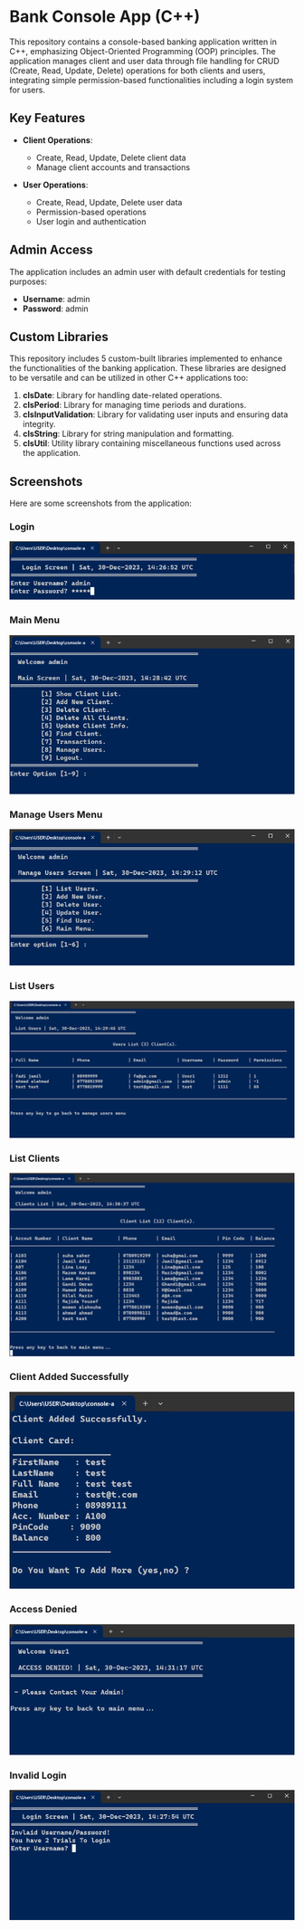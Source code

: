 # Bank Console App (C++)

This repository contains a console-based banking application written in C++, emphasizing Object-Oriented Programming (OOP) principles. The application manages client and user data through file handling for CRUD (Create, Read, Update, Delete) operations for both clients and users, integrating simple permission-based functionalities including a login system for users.

## Key Features

- **Client Operations**:
  - Create, Read, Update, Delete client data
  - Manage client accounts and transactions

- **User Operations**:
  - Create, Read, Update, Delete user data
  - Permission-based operations
  - User login and authentication

## Admin Access

The application includes an admin user with default credentials for testing purposes:

- **Username**: admin
- **Password**: admin

## Custom Libraries

This repository includes 5 custom-built libraries implemented to enhance the functionalities of the banking application. These libraries are designed to be versatile and can be utilized in other C++ applications too:

1. **clsDate**: Library for handling date-related operations.
2. **clsPeriod**: Library for managing time periods and durations.
3. **clsInputValidation**: Library for validating user inputs and ensuring data integrity.
4. **clsString**: Library for string manipulation and formatting.
5. **clsUtil**: Utility library containing miscellaneous functions used across the application.

## Screenshots

Here are some screenshots from the application:

### Login
![Login](screenshots/login.png)

### Main Menu
![Main Menu](screenshots/main_menu_screen.png)

### Manage Users Menu
![Manage Users Menu](screenshots/manage_users_screen.png)

### List Users
![List Users](screenshots/list_users_screen.png)

### List Clients
![List Clients](screenshots/list_clients_screen.png)

### Client Added Successfully
![Client Added Successfully](screenshots/add_client.png)

### Access Denied
![Access Denied](screenshots/if_access_denied.png)

### Invalid Login
![Invalid Login](screenshots/invalid_login.png)

